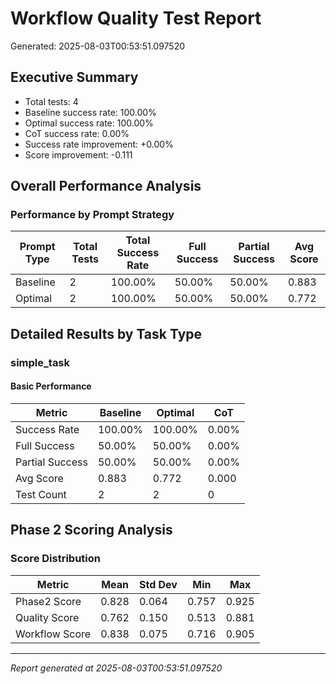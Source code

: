 # Workflow Quality Test Report

Generated: 2025-08-03T00:53:51.097520

## Executive Summary

- Total tests: 4
- Baseline success rate: 100.00%
- Optimal success rate: 100.00%
- CoT success rate: 0.00%
- Success rate improvement: +0.00%
- Score improvement: -0.111

## Overall Performance Analysis

### Performance by Prompt Strategy

| Prompt Type | Total Tests | Total Success Rate | Full Success | Partial Success | Avg Score |
|-------------|-------------|--------------------|--------------|-----------------|------------|
| Baseline | 2 | 100.00% | 50.00% | 50.00% | 0.883 |
| Optimal | 2 | 100.00% | 50.00% | 50.00% | 0.772 |

## Detailed Results by Task Type

### simple_task

#### Basic Performance

| Metric | Baseline | Optimal | CoT |
|--------|----------|---------|-----|
| Success Rate | 100.00% | 100.00% | 0.00% |
| Full Success | 50.00% | 50.00% | 0.00% |
| Partial Success | 50.00% | 50.00% | 0.00% |
| Avg Score | 0.883 | 0.772 | 0.000 |
| Test Count | 2 | 2 | 0 |


## Phase 2 Scoring Analysis

### Score Distribution

| Metric | Mean | Std Dev | Min | Max |
|--------|------|---------|-----|-----|
| Phase2 Score | 0.828 | 0.064 | 0.757 | 0.925 |
| Quality Score | 0.762 | 0.150 | 0.513 | 0.881 |
| Workflow Score | 0.838 | 0.075 | 0.716 | 0.905 |

---
*Report generated at 2025-08-03T00:53:51.097520*

